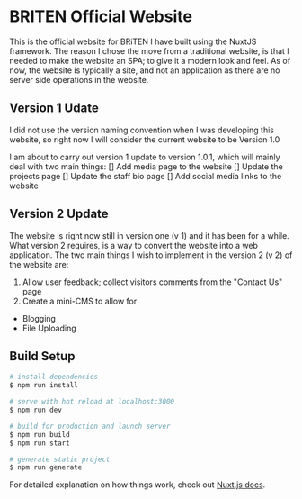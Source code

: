 # BRITEN Official Website
This is the official website for BRiTEN I have built using the NuxtJS framework. The reason I chose the move from a traditional website, is that I needed to make the website an SPA; to give it a modern look and feel. As of now, the website is typically a site, and not an application as there are no server side operations in the website.

## Version 1 Udate
I did not use the version naming convention when I was developing this website, so right now I will consider the current website to be Version 1.0

I am about to carry out version 1 update to version 1.0.1, which will mainly deal with two main things:
[] Add media page to the website
[] Update the projects page
[] Update the staff bio page
[] Add social media links to the website


## Version 2 Update
The website is right now still in version one (v 1) and it has  been for a while. What version 2 requires, is a way to convert the website into a web application. The two main things I wish to implement in the version 2 (v 2) of the website are:
1.  Allow user feedback; collect visitors comments from the "Contact Us" page
2.  Create a mini-CMS to allow for 
  * Blogging
  * File Uploading

## Build Setup

``` bash
# install dependencies
$ npm run install

# serve with hot reload at localhost:3000
$ npm run dev

# build for production and launch server
$ npm run build
$ npm run start

# generate static project
$ npm run generate
```

For detailed explanation on how things work, check out [Nuxt.js docs](https://nuxtjs.org).
